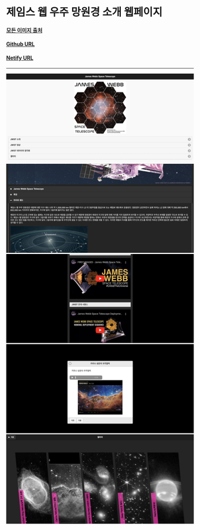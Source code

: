 제임스 웹 우주 망원경 소개 웹페이지
==========================

#### [모든 이미지 출처](https://webbtelescope.org)
#### [Github URL](https://okdoittttt.github.io/About_James_Webb/)
#### [Netify URL](https://bespoke-sprinkles-dd0e91.netlify.app)

---------------------------------------
![Alt text](/img/SC%202022-09-30%20%EC%98%A4%ED%9B%84%203.14.36.png)
![Alt text](/img/SC%202022-09-30%20%EC%98%A4%ED%9B%84%203.15.12.png)
![Alt text](/img/SC%202022-09-30%20%EC%98%A4%ED%9B%84%203.15.18.png)
![Alt text](/img/SC%202022-09-30%20%EC%98%A4%ED%9B%84%203.15.24.png)
![Alt text](/img/SC%202022-09-30%20%EC%98%A4%ED%9B%84%203.15.32.png)